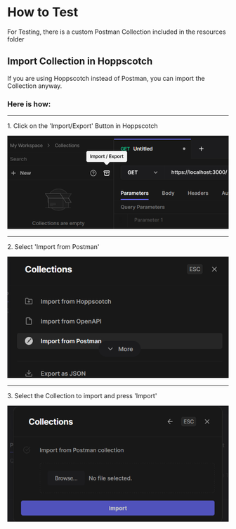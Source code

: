 # How to Test
For Testing, there is a custom Postman Collection included in the resources folder

## Import Collection in Hoppscotch
If you are using Hoppscotch instead of Postman, you can import the Collection anyway. <p>
### Here is how: <p>
<hr>
<p></p>
1. Click on the 'Import/Export' Button in Hoppscotch <p>

![Tutorial Image 1](resources/Images/HoppscotchTutorial_1.png)
<hr>
<p>
2. Select 'Import from Postman' <p> 

![Tutorial Image 2](resources/Images/HoppscotchTutorial_2.png)
<hr>
<p>
3. Select the Collection to import and press 'Import' <p> 

![Tutorial Image 2](resources/Images/HoppscotchTutorial_3.png)

